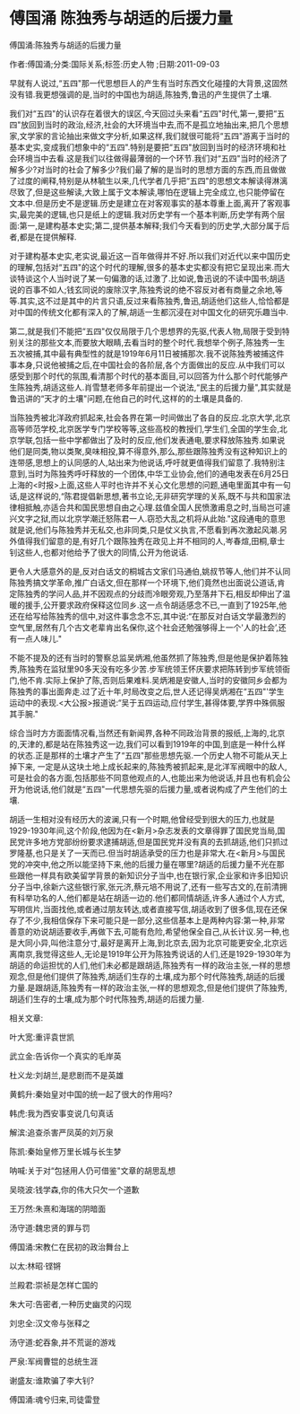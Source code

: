 # 傅国涌  陈独秀与胡适的后援力量    
    
傅国涌:陈独秀与胡适的后援力量    
作者:傅国涌;分类:国际关系;标签:历史人物 ;日期:2011-09-03    
早就有人说过,“五四"那一代思想巨人的产生有当时东西文化碰撞的大背景,这固然没有错.我更想强调的是,当时的中国也为胡适,陈独秀,鲁迅的产生提供了土壤.    
我们对“五四"的认识存在着很大的误区,今天回过头来看“五四"时代,第一,要把“五四"放回到当时的政治,经济,社会的大环境当中去,而不是孤立地抽出来,把几个思想家,文学家的言论抽出来做文字分析,如果这样,我们就很可能将“五四"游离于当时的基本史实,变成我们想象中的“五四".特别是要把“五四"放回到当时的经济环境和社会环境当中去看.这是我们以往做得最薄弱的一个环节.我们对“五四"当时的经济了解多少?对当时的社会了解多少?我们最了解的是当时的思想方面的东西,而且做做了过度的阐释,特别是从林毓生以来,几代学者几乎把“五四"的思想文本解读得淋漓尽致了,但是这些解读,大致上属于文本解读,哪怕在逻辑上完全成立,也只能停留在文本中.但是历史不是逻辑.历史是建立在对客观事实的基本尊重上面,离开了客观事实,最完美的逻辑,也只是纸上的逻辑.我对历史学有一个基本判断,历史学有两个层面:第一,是建构基本史实;第二,提供基本解释;我们今天看到的历史学,大部分属于后者,都是在提供解释.    
对于建构基本史实,老实说,最近这一百年做得并不好.所以我们对近代以来中国历史的理解,包括对“五四"的这个时代的理解,很多的基本史实都没有把它呈现出来.而大谈特谈这个人当时说了某一句偏激的话,过激了.比如说,鲁迅说的不读中国书;胡适说的百事不如人;钱玄同说的废除汉字,陈独秀说的绝不容反对者有商量之余地,等等.其实,这不过是其中的片言只语,反过来看陈独秀,鲁迅,胡适他们这些人,恰恰都是对中国的传统文化都有深入的了解,胡适一生都沉浸在对中国文化的研究乐趣当中.    
第二,就是我们不能把“五四"仅仅局限于几个思想界的先驱,代表人物,局限于受到特别关注的那些文本,而要放大眼睛,去看当时的整个时代.我想举个例子,陈独秀一生五次被捕,其中最有典型性的就是1919年6月11日被捕那次.我不说陈独秀被捕这件事本身,只说他被捕之后,在中国社会的各阶层,各个方面做出的反应.从中我们可以感受到那个时代的氛围,看清那个时代的基本面目,可以回答为什么那个时代能够产生陈独秀,胡适这些人.肖雪慧老师多年前提出一个说法,“民主的后援力量",其实就是鲁迅讲的“天才的土壤"问题,在他自己的时代,这样的的土壤是具备的.    
当陈独秀被北洋政府抓起来,社会各界在第一时间做出了各自的反应.北京大学,北京高等师范学校,北京医学专门学校等等,这些高校的教授们,学生们,全国的学生会,北京学联,包括一些中学都做出了及时的反应,他们发表通电,要求释放陈独秀.如果说他们是同类,物以类聚,臭味相投,算不得意外,那么,那些跟陈独秀没有这种知识上的连带感,思想上的认同感的人,站出来为他说话,呼吁就更值得我们留意了.我特别注意到,当时为陈独秀呼吁释放的一个团体,中华工业协会,他们的通电发表在6月25日上海的<时报>上面,这些人平时也许并不关心文化思想的问题,通电里面其中有一句话,是这样说的,“陈君提倡新思想,著书立论,无非研究学理的关系,既不与共和国家法律相抵触,亦适合共和国民思想自由之心理.兹值全国人民愤激甫息之时,当局岂可遽兴文字之狱,而以北京学潮迁怒陈君一人.窃恐大乱之机将从此始."这段通电的意思就是说,他们与陈独秀并无私交,也非同类,只是仗义执言,不愿看到再次激起风潮.另外值得我们留意的是,有好几个跟陈独秀在政见上并不相同的人,岑春煊,田桐,章士钊这些人,也都对他给予了很大的同情,公开为他说话.    
更令人大感意外的是,反对白话文的桐城古文家们马通伯,姚叔节等人,他们并不认同陈独秀搞文学革命,推广白话文,但在那样一个环境下,他们竟然也出面说公道话,肯定陈独秀的学问人品,并不因观点的分歧而冷眼旁观,乃至落井下石,相反却伸出了温暖的援手,公开要求政府保释这位同乡.这一点令胡适感念不已,一直到了1925年,他还在给写给陈独秀的信中,对这件事念念不忘,其中说:“在那反对白话文学最激烈的空气里,居然有几个古文老辈肯出名保你,这个社会还勉强够得上一个'人的社会’,还有一点人味儿."    
不能不提及的还有当时的警察总监吴炳湘,他虽然抓了陈独秀,但是他是保护着陈独秀,陈独秀在监狱里90多天没有吃多少苦.步军统领王怀庆要求把陈转到步军统领衙门,他不肯.实际上保护了陈,否则后果难料.吴炳湘是安徽人,当时的安徽同乡会都为陈独秀的事出面奔走.过了近十年,时局改变之后,世人还记得吴炳湘在“五四"'学生运动中的表现.<大公报>报道说:“吴于五四运动,应付学生,甚得体要,学界中殊佩服其手腕."    
综合当时方方面面情况看,当然还有新闻界,各种不同政治背景的报纸,上海的,北京的,天津的,都是站在陈独秀这一边,我们可以看到1919年的中国,到底是一种什么样的状态.正是那样的土壤才产生了“五四"那些思想先驱.一个历史人物不可能从天上掉下来, 一定是从这块土地上成长起来的,陈独秀被抓起来,是北洋军阀眼中的敌人,可是社会的各方面,包括那些不同意他观点的人,也能出来为他说话,并且也有机会公开为他说话,他们就是“五四"一代思想先驱的后援力量,或者说构成了产生他们的土壤.    
胡适一生相对没有经历大的波澜,只有一个时期,他曾经受到很大的压力,也就是1929-1930年间,这个阶段,他因为在<新月>杂志发表的文章得罪了国民党当局,国民党许多地方党部纷纷要求逮捕胡适,但是国民党并没有真的去抓胡适,他们只抓过罗隆基,也只是关了一天而已.但当时胡适承受的压力也是非常大.在<新月>与国民党的冲突中,他之所以能坚持下来,他的后援力量在哪里?胡适的后援力量不光在那些跟他一样具有欧美留学背景的新知识分子当中,也在银行家,企业家和许多旧知识分子当中,徐新六这些银行家,张元济,蔡元培不用说了,还有一些写古文的,在前清拥有科举功名的人,他们都是站在胡适一边的.他们都同情胡适,许多人通过个人方式,写明信片,当面找他,或者通过朋友转达,或者直接写信,胡适收到了很多信,现在还保存了不少,我相信保存下来可能只是一部分,这些信基本上是两种内容:第一种,非常善意的劝说胡适要收手,再做下去,可能有危险,希望他保全自己,从长计议.另一种,也是大同小异,叫他注意分寸,最好是离开上海,到北京去,因为北京可能更安全,北京远离南京,我觉得这些人,无论是1919年公开为陈独秀说话的人们,还是1929-1930年为胡适的命运担忧的人们,他们未必都是跟胡适,陈独秀有一样的政治主张,一样的思想观念,但是他们提供了陈独秀,胡适们生存的土壤,成为那个时代陈独秀,胡适的后援力量.是跟胡适,陈独秀有一样的政治主张,一样的思想观念,但是他们提供了陈独秀,胡适们生存的土壤,成为那个时代陈独秀,胡适的后援力量.    
    
相关文章:    
叶大宽:重评袁世凯    
武立金:告诉你一个真实的毛岸英    
杜义龙:刘胡兰,是悲剧而不是英雄    
黄鹤升:秦始皇对中国的统一起了很大的作用吗?    
韩虎:我为西安事变说几句真话    
解滨:追查杀害严凤英的刘万泉    
陈凯:秦始皇修万里长城与长生梦    
呐喊:关于对“包拯用人仍可借鉴"文章的胡思乱想    
吴晓波:钱学森,你的伟大只欠一个道歉    
王万然:朱熹和海瑞的阴暗面    
汤守道:魏忠贤的罪与罚    
傅国涌:宋教仁在民初的政治舞台上    
以太:林昭·铿锵    
兰殿君:崇祯是怎样亡国的    
朱大可:告密者,一种历史幽灵的闪现    
刘忠全:汉文帝与张释之    
汤守道:蛇吞象,并不荒诞的游戏    
严泉:军阀曹锟的总统生涯    
谢盛友:谁欺骗了李大钊?    
傅国涌:魂兮归来,司徒雷登